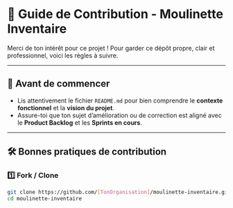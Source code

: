 # 🤝 Guide de Contribution - Moulinette Inventaire

Merci de ton intérêt pour ce projet ! Pour garder ce dépôt propre, clair et professionnel, voici les règles à suivre.

---

## 🚩 Avant de commencer
- Lis attentivement le fichier `README.md` pour bien comprendre le **contexte fonctionnel** et la **vision du projet**.
- Assure-toi que ton sujet d’amélioration ou de correction est aligné avec le **Product Backlog** et les **Sprints en cours**.

---

## 🛠️ Bonnes pratiques de contribution

### 1️⃣ Fork / Clone
```bash
git clone https://github.com/[TonOrganisation]/moulinette-inventaire.git
cd moulinette-inventaire
